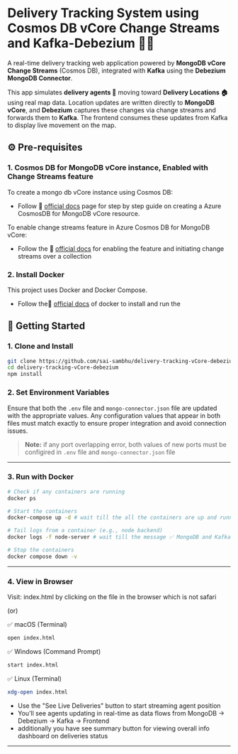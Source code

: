 # Delivery Tracking System using Cosmos DB vCore Change Streams and Kafka-Debezium 🚚📍

A real-time delivery tracking web application powered by **MongoDB vCore Change Streams** (Cosmos DB), integrated with **Kafka** using the **Debezium MongoDB Connector**.

This app simulates **delivery agents 🛵** moving toward **Delivery Locations 🏠** using real map data. Location updates are written directly to **MongoDB vCore**, and **Debezium** captures these changes via change streams and forwards them to **Kafka**. The frontend consumes these updates from Kafka to display live movement on the map.


## ⚙️ Pre-requisites

### 1. Cosmos DB for MongoDB vCore instance, Enabled with Change Streams feature

To create a mongo db vCore instance using Cosmos DB:
- Follow 🔗 [official docs](https://learn.microsoft.com/en-us/azure/cosmos-db/mongodb/vcore/quickstart-portal) page for step by step guide on creating a Azure CosmosDB for MongoDB vCore resource.

To enable change streams feature in Azure Cosmos DB for MongoDB vCore:

- Follow the 🔗 [official docs](https://learn.microsoft.com/en-us/azure/cosmos-db/mongodb/vcore/change-streams?tabs=javascript%2CInsert) for enabling the feature and initiating change streams over a collection  


### 2. Install Docker

This project uses Docker and Docker Compose.
- Follow the🔗 [official docs](https://docs.docker.com/get-docker/) of docker to install and run the 



## 🚀 Getting Started

### 1. Clone and Install

```bash
git clone https://github.com/sai-sambhu/delivery-tracking-vCore-debezium.git
cd delivery-tracking-vCore-debezium
npm install
```

### 2. Set Environment Variables

Ensure that both the `.env` file and `mongo-connector.json` file are updated with the appropriate values. Any configuration values that appear in both files must match exactly to ensure proper integration and avoid connection issues.

> **Note:** if any port overlapping error, both values of new ports must be configired in `.env` file and `mongo-connector.json` file


---

### 3. Run with Docker

```bash
# Check if any containers are running
docker ps

# Start the containers
docker-compose up -d # wait till the all the containers are up and running

# Tail logs from a container (e.g., node backend)
docker logs -f node-server # wait till the message ✅ MongoDB and Kafka consumer initialized successfully. 

# Stop the containers
docker compose down -v
```

---

### 4. View in Browser

Visit: index.html by clicking on the file in the browser which is not safari

(or) 

✅ macOS (Terminal)
```bash
open index.html
```

✅ Windows (Command Prompt)
```bash
start index.html
```

✅ Linux (Terminal)
```bash
xdg-open index.html
```

- Use the "See Live Deliveries" button to start streaming agent position
- You’ll see agents updating in real-time as data flows from MongoDB → Debezium → Kafka → Frontend
- additionally you have see summary button for viewing overall info dashboard on deliveries status
---
